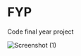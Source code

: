 # FYP
Code final year project


![Screenshot (1)](https://user-images.githubusercontent.com/108615040/178728247-09cb928b-3a8d-433a-90d4-aa42a5aafa62.png)
